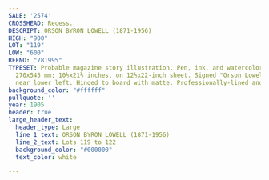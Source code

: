 ```yaml
---
SALE: '2574'
CROSSHEAD: Recess.
DESCRIPT: ORSON BYRON LOWELL (1871-1956)
HIGH: "900"
LOT: "119"
LOW: "600"
REFNO: "781995"
TYPESET: Probable magazine story illustration. Pen, ink, and watercolor on paper.
  270x545 mm; 10½x21½ inches, on 12½x22-inch sheet. Signed "Orson Lowell" in image,
  near lower left. Hinged to board with matte. Professionally-lined and restored.
background_color: "#ffffff"
pullquote: ''
year: 1905
header: true
large_header_text:
  header_type: Large
  line_1_text: ORSON BYRON LOWELL (1871-1956)
  line_2_text: Lots 119 to 122
  background_color: "#000000"
  text_color: white

---
```

